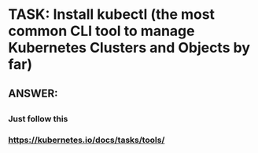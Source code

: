 

# TASK: Install kubectl (the most common CLI tool to manage Kubernetes Clusters and Objects by far)
##
##
## ANSWER:
##
###
### Just follow this
###
###  https://kubernetes.io/docs/tasks/tools/
